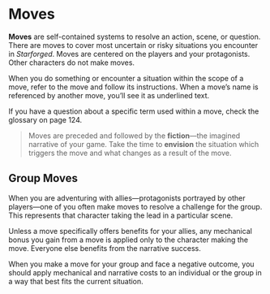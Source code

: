 # Moves

**Moves** are self-contained systems to resolve an action, scene, or question. There are moves to cover most uncertain or risky situations you encounter in *Starforged*. Moves are centered on the players and your protagonists. Other characters do not make moves.

When you do something or encounter a situation within the scope of a move, refer to the move and follow its instructions. When a move’s name is referenced by another move, you’ll see it as underlined text.

If you have a question about a specific term used within a move, check the glossary on page 124.

> Moves are preceded and followed by the **fiction**—the imagined narrative of your game. Take the time to **envision** the situation which triggers the move and what changes as a result of the move.

## Group Moves

When you are adventuring with allies—protagonists portrayed by other players—one of you often make moves to resolve a challenge for the group. This represents that character taking the lead in a particular scene.

Unless a move specifically offers benefits for your allies, any mechanical bonus you gain from a move is applied only to the character making the move. Everyone else benefits from the narrative success.

When you make a move for your group and face a negative outcome, you should apply mechanical and narrative costs to an individual or the group in a way that best fits the current situation.

